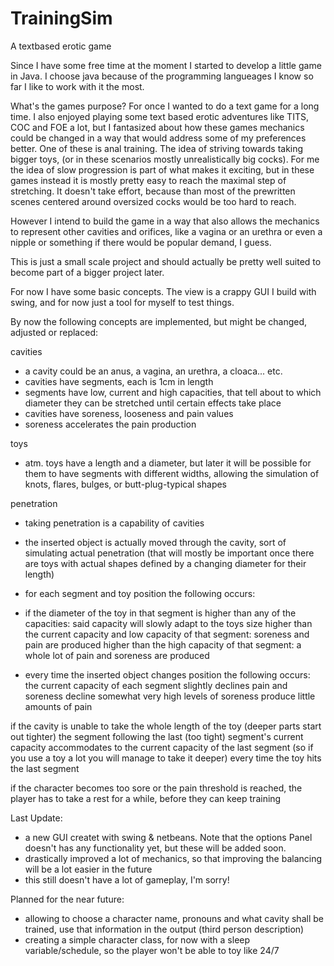 # TrainingSim
A textbased erotic game

Since I have some free time at the moment I started to develop a little game in Java. 
I choose java because of the programming langueages I know so far I like to work with it the most.

What's the games purpose?
For once I wanted to do a text game for a long time. 
I also enjoyed playing some text based erotic adventures like TITS, COC and FOE a lot, 
but I fantasized about how these games mechanics could be changed in a way that would 
address some of my preferences better. One of these is anal training. The idea of 
striving towards taking bigger toys, (or in these scenarios mostly unrealistically big cocks). 
For me the idea of slow progression is part of what makes it exciting, but in these games instead 
it is mostly pretty easy to reach the maximal step of stretching. It doesn't take effort, 
because than most of the prewritten scenes centered around oversized cocks would be too hard to reach. 

However I intend to build the game in a way that also allows the mechanics to represent other cavities and orifices, 
like a vagina or an urethra or even a nipple or something if there would be popular demand, I guess.

This is just a small scale project and should actually be pretty well suited to become part of a bigger project later. 

For now I have some basic concepts.
The view is a crappy GUI I build with swing, and for now just a tool for myself to test things. 

By now the following concepts are implemented, but might be changed, adjusted or replaced:

cavities
- a cavity could be an anus, a vagina, an urethra, a cloaca... etc.
- cavities have segments, each is 1cm in length 
- segments have low, current and high capacities, that tell about to which diameter they can be stretched 
  until certain effects take place
- cavities have soreness, looseness and pain values
- soreness accelerates the pain production

toys
- atm. toys have a length and a diameter, but later it will be possible for them to have segments with different widths, 
allowing the simulation of knots, flares, bulges, or butt-plug-typical shapes

penetration
- taking penetration is a capability of cavities
- the inserted object is actually moved through the cavity, sort of simulating actual penetration 
(that will mostly be important once there are toys with actual shapes defined by a changing diameter for their length)
- for each segment and toy position the following occurs:
- if the diameter of the toy in that segment is
	higher than any of the capacities: said capacity will slowly adapt to the toys size
	higher than the current capacity and low capacity of that segment: soreness and pain are produced
	higher than the high capacity of that segment: a whole lot of pain and soreness are produced

- every time the inserted object changes position the following occurs:
	the current capacity of each segment slightly declines
	pain and soreness decline somewhat
	very high levels of soreness produce little amounts of pain

if the cavity is unable to take the whole length of the toy (deeper parts start out tighter) 
the segment following the last (too tight) segment's current capacity accommodates to the 
current capacity of the last segment (so if you use a toy a lot you will manage to take it deeper) 
every time the toy hits the last segment

if the character becomes too sore or the pain threshold is reached, the player has to take a rest for a while, before they can keep training

Last Update:
- a new GUI createt with swing & netbeans. Note that the options Panel doesn't has any functionality yet, but these will be added soon.
- drastically improved a lot of mechanics, so that improving the balancing will be a lot easier in the future
- this still doesn't have a lot of gameplay, I'm sorry!

Planned for the near future:
- allowing to choose a character name, pronouns and what cavity shall be trained, use that information in the output (third person description)
- creating a simple character class, for now with a sleep variable/schedule, so the player won't be able to toy like 24/7


